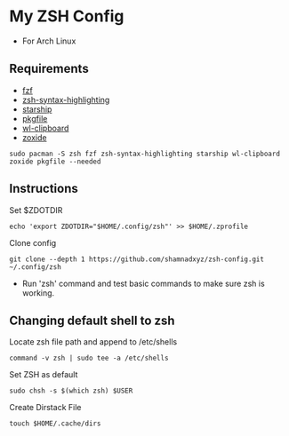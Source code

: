 # My ZSH Config

- For Arch Linux

## Requirements
- [fzf](https://github.com/junegunn/fzf)
- [zsh-syntax-highlighting](https://github.com/zsh-users/zsh-syntax-highlighting)
- [starship](https://github.com/starship/starship)
- [pkgfile](https://github.com/starship/starship)
- [wl-clipboard](https://github.com/bugaevc/wl-clipboard)
- [zoxide](https://github.com/ajeetdsouza/zoxide)

```
sudo pacman -S zsh fzf zsh-syntax-highlighting starship wl-clipboard zoxide pkgfile --needed
```

## Instructions
Set $ZDOTDIR
```
echo 'export ZDOTDIR="$HOME/.config/zsh"' >> $HOME/.zprofile
```
Clone config
```
git clone --depth 1 https://github.com/shamnadxyz/zsh-config.git ~/.config/zsh
```
- Run 'zsh' command and test basic commands to make sure zsh is working.

## Changing default shell to zsh
Locate zsh file path and append to /etc/shells
```
command -v zsh | sudo tee -a /etc/shells
```
Set ZSH as default
```
sudo chsh -s $(which zsh) $USER
```
Create Dirstack File
```
touch $HOME/.cache/dirs
```

